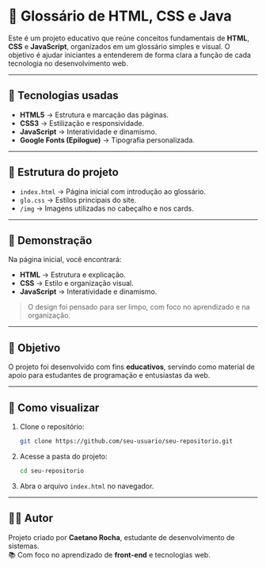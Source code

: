 # 📖 Glossário de HTML, CSS e Java

Este é um projeto educativo que reúne conceitos fundamentais de **HTML**, **CSS** e **JavaScript**, organizados em um glossário simples e visual. O objetivo é ajudar iniciantes a entenderem de forma clara a função de cada tecnologia no desenvolvimento web.

---

## 🚀 Tecnologias usadas

- **HTML5** → Estrutura e marcação das páginas.  
- **CSS3** → Estilização e responsividade.  
- **JavaScript** → Interatividade e dinamismo.  
- **Google Fonts (Epilogue)** → Tipografia personalizada.  

---

## 📂 Estrutura do projeto

- `index.html` → Página inicial com introdução ao glossário.  
- `glo.css` → Estilos principais do site.  
- `/img` → Imagens utilizadas no cabeçalho e nos cards.  

---

## 📸 Demonstração

Na página inicial, você encontrará:  
- **HTML** → Estrutura e explicação.  
- **CSS** → Estilo e organização visual.  
- **JavaScript** → Interatividade e dinamismo.  

> O design foi pensado para ser limpo, com foco no aprendizado e na organização.

---

## 🎯 Objetivo

O projeto foi desenvolvido com fins **educativos**, servindo como material de apoio para estudantes de programação e entusiastas da web.  

---

## 📌 Como visualizar

1. Clone o repositório:
   ```bash
   git clone https://github.com/seu-usuario/seu-repositorio.git
   ```
2. Acesse a pasta do projeto:
   ```bash
   cd seu-repositorio
   ```
3. Abra o arquivo `index.html` no navegador.  

---

## 👨‍💻 Autor

Projeto criado por **Caetano Rocha**, estudante de desenvolvimento de sistemas.  
📚 Com foco no aprendizado de **front-end** e tecnologias web.  
